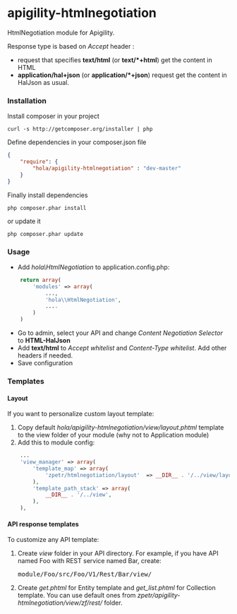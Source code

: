 apigility-htmlnegotiation
=========================

HtmlNegotiation module for Apigility.

Response type is based on *Accept* header :

- request that specifies **text/html** (or **text/\*+html**) get the content in HTML
- **application/hal+json** (or **application/\*+json**) request get the content in HalJson as usual.

### Installation
Install composer in your project

    curl -s http://getcomposer.org/installer | php

Define dependencies in your composer.json file

```json
{
    "require": {
        "hola/apigility-htmlnegotiation" : "dev-master"
    }
}
```

Finally install dependencies

    php composer.phar install

or update it

    php composer.phar update

### Usage
- Add *hola\\HtmlNegotiation* to application.config.php:
```php
	return array(
    	'modules' => array(
        	...,
            'hola\\HtmlNegotiation',
            ....
		)
	)     
```
- Go to admin, select your API and change *Content Negotiation Selector* to **HTML-HalJson**
- Add **text/html** to *Accept whitelist* and *Content-Type whitelist*. Add other headers if needed.
- Save configuration

### Templates

#### Layout
If you want to personalize custom layout template:

1. Copy default *hola/apigility-htmlnegotiation/view/layout.phtml* template to the view folder of your module (why not to Application module)
2. Add this to module config:
```php
	...
	'view_manager' => array(
		'template_map' => array(
			'zpetr/htmlnegotiation/layout'	=> __DIR__ . '/../view/layout.phtml',
		),
		'template_path_stack' => array(
			__DIR__ . '/../view',
		),
	),
```

#### API response templates

To customize any API template:

1. Create *view* folder in your API directory. For example, if you have API named Foo with REST service named Bar, create:<pre>module/Foo/src/Foo/V1/Rest/Bar/view/</pre>
2. Create *get.phtml* for Entity template and *get_list.phtml* for Collection template. You can use default ones from *zpetr/apigility-htmlnegotiation/view/zf/rest/* folder.
